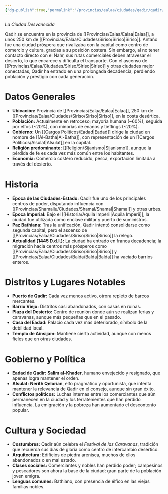 ```yaml
---
{"dg-publish":true,"permalink":"/provincias/ealaa/ciudades/qadir/qadir/"}
---
```


_La Ciudad Desvanecida_

Qadir se encuentra en la provincia de [[Provincias/Ealaa/Ealaa\|Ealaa]], a unos 250 km de [[Provincias/Ealaa/Ciudades/Siriso/Siriso\|Siriso]]. Antaño fue una ciudad próspera que rivalizaba con la capital como centro de comercio y cultura, gracias a su posición costera. Sin embargo, al no tener contacto directo con el Nahr, sus rutas comerciales deben atravesar el desierto, lo que encarece y dificulta el transporte. Con el ascenso de [[Provincias/Ealaa/Ciudades/Siriso/Siriso\|Siriso]] y otras ciudades mejor conectadas, Qadir ha entrado en una prolongada decadencia, perdiendo población y prestigio con cada generación.

# Datos Generales
- **Ubicación:** Provincia de [[Provincias/Ealaa/Ealaa\|Ealaa]], 250 km de [[Provincias/Ealaa/Ciudades/Siriso/Siriso\|Siriso]], en la costa desértica.
- **Población:** Actualmente en retroceso; mayoría humana (~60%), seguida por elfos (~20%), con minorías de enanos y tieflings (~20%).
- **Gobierno:** Un [[Cargos Politicos/Eadad\|Eadad]] dirige la ciudad en nombre de [[Al-Batha\|Al-Batha]], con representación de un [[Cargos Politicos/Alsulat\|Alsulat]] en la capital.
- **Religión predominante:** [[Religión/Sijanismo\|Sijanismo]], aunque la pérdida de fe es cada vez más común entre los habitantes.    
- **Economía:** Comercio costero reducido, pesca, exportación limitada a través del desierto.

# Historia
- **Época de las Ciudades-Estado:** Qadir fue uno de los principales centros de poder, disputando influencia con [[Provincias/Shamaliu/Ciudades/Shamal/Shamal\|Shamal]] y otras urbes.
- **Época Imperial:** Bajo el [[Historia/Aquila Imperii\|Aquila Imperii]], la ciudad fue utilizada como enclave militar y puerto de suministros.
- **Paz Bathiana:** Tras la unificación, Qadir intentó consolidarse como segunda capital, pero el ascenso de [[Provincias/Ealaa/Ciudades/Siriso/Siriso\|Siriso]] la relegó.    
- **Actualidad (1445 D.d.I.):** La ciudad ha entrado en franca decadencia; la migración hacia centros más prósperos como [[Provincias/Ealaa/Ciudades/Siriso/Siriso\|Siriso]] y [[Provincias/Ealaa/Ciudades/Balda/Balda\|Balda]] ha vaciado barrios enteros.

# Distritos y Lugares Notables
- **Puerto de Qadir:** Cada vez menos activo, otrora repleto de barcos mercantes.
- **Barrio Viejo:** Distritos casi abandonados, con casas en ruinas.
- **Plaza del Desierto:** Centro de reunión donde aún se realizan ferias y caravanas, aunque más pequeñas que en el pasado.
- **Casa del Eadad:** Palacio cada vez más deteriorado, símbolo de la debilidad local.
- **Templo de Ainsijam:** Mantiene cierta actividad, aunque con menos fieles que en otras ciudades.

# Gobierno y Política
- **Eadad de Qadir:** **Salim al-Khader**, humano envejecido y resignado, que apenas logra mantener el orden.
- **Alsulat:** **Nerith Qelorian**, elfo pragmático y oportunista, que intenta mantener la relevancia de Qadir en el consejo, aunque sin gran éxito.
- **Conflictos políticos:** Luchas internas entre los comerciantes que aún permanecen en la ciudad y los terratenientes que han perdido influencia. La emigración y la pobreza han aumentado el descontento popular.    

# Cultura y Sociedad
- **Costumbres:** Qadir aún celebra el _Festival de las Caravanas_, tradición que recuerda sus días de gloria como centro de intercambio desértico.
- **Arquitectura:** Edificios de piedra arenisca, muchos de ellos abandonados o en mal estado.
- **Clases sociales:** Comerciantes y nobles han perdido poder; campesinos y pescadores son ahora la base de la ciudad; gran parte de la población joven emigra.
- **Lenguas comunes:** Bathiano, con presencia de élfico en las viejas familias nobles.